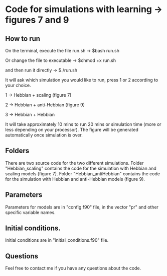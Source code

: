 # Code for simulations with learning -> figures 7 and 9

## How to run

On the terminal, execute the file run.sh -> $bash run.sh

Or change the file to executable -> $chmod +x run.sh

and then run it directly -> $./run.sh

It will ask which simulation you would like to run, press 1 or 2 according to your choice.

1 -> Hebbian + scaling (figure 7)

2 -> Hebbian + anti-Hebbian (figure 9)

3 -> Hebbian + Hebbian

It will take approximately 10 mins to run 20 mins or simulation time (more or less depending on your processor). 
The figure will be generated automatically once simulation is over.

## Folders

There are two source code for the two different simulations. 
Folder "Hebbian_scaling" contains the code for the simulation with Hebbian and scaling models (figure 7). 
Folder "Hebbian_antiHebbian" contains the code for the simulation with Hebbian and anti-Hebbian models (figure 9). 

## Parameters

Parameters for models are in "config.f90" file, in the vector "pr" and other specific variable names. 

## Initial conditions.

Initial conditions are in "initial_conditions.f90" file.

## Questions

Feel free to contact me if you have any questions about the code.
